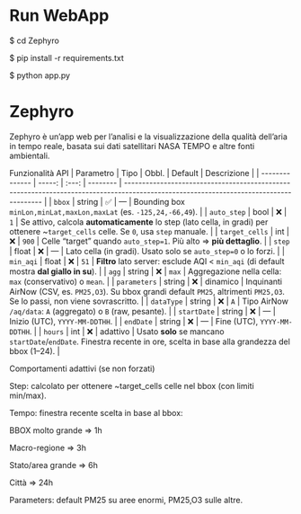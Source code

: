 # Run WebApp
$ cd Zephyro

$ pip install -r requirements.txt

$ python app.py

# Zephyro
Zephyro è un’app web per l’analisi e la visualizzazione della qualità dell’aria in tempo reale, basata sui dati satellitari NASA TEMPO e altre fonti ambientali.

Funzionalità API
| Parametro      |   Tipo | Obbl. | Default  | Descrizione                                                                                                                           |
| -------------- | -----: | :---: | -------- | ------------------------------------------------------------------------------------------------------------------------------------- |
| `bbox`         | string |   ✅   | —        | Bounding box `minLon,minLat,maxLon,maxLat` (es. `-125,24,-66,49`).                                                                    |
| `auto_step`    |   bool |   ❌   | `1`      | Se attivo, calcola **automaticamente** lo step (lato cella, in gradi) per ottenere ~`target_cells` celle. Se `0`, usa `step` manuale. |
| `target_cells` |    int |   ❌   | `900`    | Celle “target” quando `auto_step=1`. Più alto ⇒ **più dettaglio**.                                                                    |
| `step`         |  float |   ❌   | —        | Lato cella (in gradi). Usato solo se `auto_step=0` o lo forzi.                                                                        |
| `min_aqi`      |  float |   ❌   | `51`     | **Filtro** lato server: esclude AQI < `min_aqi` (di default mostra **dal giallo in su**).                                             |
| `agg`          | string |   ❌   | `max`    | Aggregazione nella cella: `max` (conservativo) o `mean`.                                                                              |
| `parameters`   | string |   ❌   | dinamico | Inquinanti AirNow (CSV, es. `PM25,O3`). Su bbox grandi default `PM25`, altrimenti `PM25,O3`. Se lo passi, non viene sovrascritto.     |
| `dataType`     | string |   ❌   | `A`      | Tipo AirNow `/aq/data`: `A` (aggregato) o `B` (raw, pesante).                                                                         |
| `startDate`    | string |   ❌   | —        | Inizio (UTC), `YYYY-MM-DDTHH`.                                                                                                        |
| `endDate`      | string |   ❌   | —        | Fine (UTC), `YYYY-MM-DDTHH`.                                                                                                          |
| `hours`        |    int |   ❌   | adattivo | Usato **solo** se mancano `startDate`/`endDate`. Finestra recente in ore, scelta in base alla grandezza del bbox (1–24).              |

Comportamenti adattivi (se non forzati)

Step: calcolato per ottenere ~target_cells celle nel bbox (con limiti min/max).

Tempo: finestra recente scelta in base al bbox:

BBOX molto grande ⇒ 1h

Macro-regione ⇒ 3h

Stato/area grande ⇒ 6h

Città ⇒ 24h

Parameters: default PM25 su aree enormi, PM25,O3 sulle altre.
